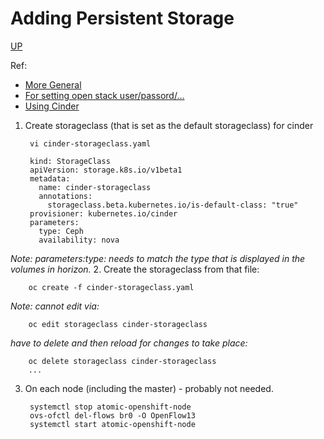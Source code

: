 # Adding Persistent Storage
[UP](OpenShift.html)

Ref:
* [More General](https://docs.openshift.com/container-platform/3.5/install_config/persistent_storage/index.html)
* [For setting open stack user/passord/...](https://docs.openshift.com/container-platform/3.5/install_config/configuring_openstack.html#install-config-configuring-openstack)
* [Using Cinder](https://docs.openshift.com/container-platform/3.5/install_config/persistent_storage/persistent_storage_cinder.html#install-config-persistent-storage-persistent-storage-cinder)

1. Create storageclass (that is set as the default storageclass) for cinder

        vi cinder-storageclass.yaml

        kind: StorageClass
        apiVersion: storage.k8s.io/v1beta1
        metadata:
          name: cinder-storageclass
          annotations:
            storageclass.beta.kubernetes.io/is-default-class: "true"
        provisioner: kubernetes.io/cinder
        parameters:
          type: Ceph
          availability: nova
  
  *Note: parameters:type: needs to match the type that is displayed in the volumes in horizon.*
2. Create the storageclass from that file: 

        oc create -f cinder-storageclass.yaml

  *Note: cannot edit via:*

        oc edit storageclass cinder-storageclass

  *have to delete and then reload for changes to take place:*

        oc delete storageclass cinder-storageclass
        ...
3. On each node (including the master) - probably not needed.

        systemctl stop atomic-openshift-node
        ovs-ofctl del-flows br0 -O OpenFlow13
        systemctl start atomic-openshift-node

